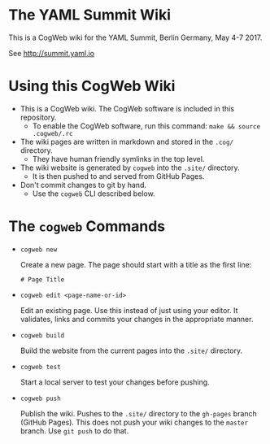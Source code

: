 The YAML Summit Wiki
====================

This is a CogWeb wiki for the YAML Summit, Berlin Germany, May 4-7 2017.

See http://summit.yaml.io

# Using this CogWeb Wiki

* This is a CogWeb wiki. The CogWeb software is included in this repository.
  * To enable the CogWeb software, run this command:
    `make && source .cogweb/.rc`
* The wiki pages are written in markdown and stored in the `.cog/` directory.
  * They have human friendly symlinks in the top level.
* The wiki website is generated by `cogweb` into the `.site/` directory.
  * It is then pushed to and served from GitHub Pages.
* Don't commit changes to git by hand.
  * Use the `cogweb` CLI described below.

# The `cogweb` Commands

* `cogweb new`

  Create a new page. The page should start with a title as the first line:

    ```# Page Title```

* `cogweb edit <page-name-or-id>`

  Edit an existing page. Use this instead of just using your editor. It
  validates, links and commits your changes in the appropriate manner.

* `cogweb build`

  Build the website from the current pages into the `.site/` directory.

* `cogweb test`

  Start a local server to test your changes before pushing.

* `cogweb push`

  Publish the wiki. Pushes to the `.site/` directory to the `gh-pages` branch
  (GitHub Pages). This does not push your wiki changes to the `master` branch.
  Use `git push` to do that.
